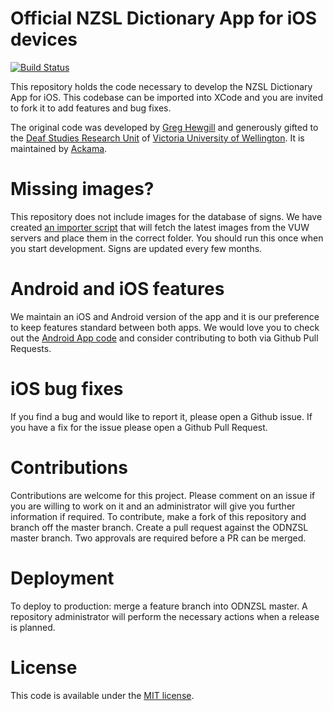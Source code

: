 # Official NZSL Dictionary App for iOS devices

[![Build Status](https://travis-ci.org/ODNZSL/nzsl-dictionary-ios.svg?branch=master)](https://travis-ci.org/ODNZSL/nzsl-dictionary-ios)

This repository holds the code necessary to develop the NZSL Dictionary App for iOS. This codebase can be imported into XCode and you are invited to fork it to add features and bug fixes.

The original code was developed by [Greg Hewgill](http://hewgill.com/) and generously gifted to the [Deaf Studies Research Unit](http://www.victoria.ac.nz/lals/centres-and-institutes/dsru) of [Victoria University of Wellington](http://www.victoria.ac.nz/). It is maintained by [Ackama](https://www.ackama.com/). 

# Missing images?

This repository does not include images for the database of signs. We have created [an importer script](https://github.com/ODNZSL/nzsl-dictionary-scripts) that will fetch the latest images from the VUW servers and place them in the correct folder. You should run this once when you start development. Signs are updated every few months.

# Android and iOS features

We maintain an iOS and Android version of the app and it is our preference to keep features standard between both apps. We would love you to check out the [Android App code](https://github.com/ODNZSL/nzsl-dictionary-android) and consider contributing to both via Github Pull Requests.

# iOS bug fixes

If you find a bug and would like to report it, please open a Github issue. If you have a fix for the issue please open a Github Pull Request.

# Contributions

Contributions are welcome for this project. Please comment on an issue if you are willing to work on it and an administrator will give you further information if required. 
To contribute, make a fork of this repository and branch off the master branch.
Create a pull request against the ODNZSL master branch.
Two approvals are required before a PR can be merged.

# Deployment

To deploy to production: merge a feature branch into ODNZSL master.
A repository administrator will perform the necessary actions when a release is planned.

# License

This code is available under the [MIT license](https://github.com/ODNZSL/nzsl-dictionary-ios/blob/master/LICENSE.txt).
